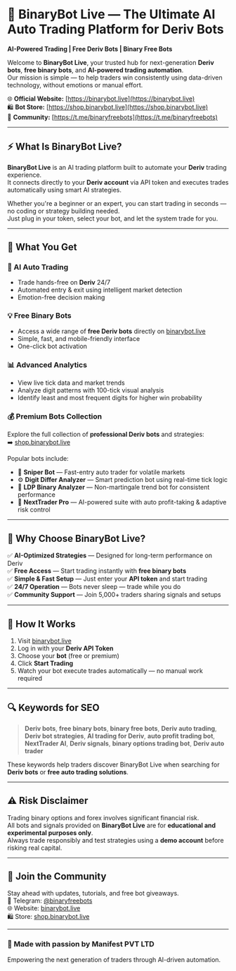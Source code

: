 # 🤖 BinaryBot Live — The Ultimate AI Auto Trading Platform for Deriv Bots

**AI-Powered Trading | Free Deriv Bots | Binary Free Bots**

Welcome to **BinaryBot Live**, your trusted hub for next-generation **Deriv bots**, **free binary bots**, and **AI-powered trading automation**.  
Our mission is simple — to help traders win consistently using data-driven technology, without emotions or manual effort.

🌐 **Official Website:** [https://binarybot.live](https://binarybot.live)  
🛍️ **Bot Store:** [https://shop.binarybot.live](https://shop.binarybot.live)  
💬 **Community:** [https://t.me/binaryfreebots](https://t.me/binaryfreebots)

---

## ⚡ What Is BinaryBot Live?

**BinaryBot Live** is an AI trading platform built to automate your **Deriv** trading experience.  
It connects directly to your **Deriv account** via API token and executes trades automatically using smart AI strategies.

Whether you're a beginner or an expert, you can start trading in seconds — no coding or strategy building needed.  
Just plug in your token, select your bot, and let the system trade for you.

---

## 🧠 What You Get

### 🚀 AI Auto Trading
- Trade hands-free on **Deriv** 24/7  
- Automated entry & exit using intelligent market detection  
- Emotion-free decision making  

### 💡 Free Binary Bots
- Access a wide range of **free Deriv bots** directly on [binarybot.live](https://binarybot.live)  
- Simple, fast, and mobile-friendly interface  
- One-click bot activation  

### 📊 Advanced Analytics
- View live tick data and market trends  
- Analyze digit patterns with 100-tick visual analysis  
- Identify least and most frequent digits for higher win probability  

### 💰 Premium Bots Collection
Explore the full collection of **professional Deriv bots** and strategies:  
➡️ [shop.binarybot.live](https://shop.binarybot.live)

Popular bots include:
- 🎯 **Sniper Bot** — Fast-entry auto trader for volatile markets  
- ⚙️ **Digit Differ Analyzer** — Smart prediction bot using real-time tick logic  
- 🧩 **LDP Binary Analyzer** — Non-martingale trend bot for consistent performance  
- 💎 **NextTrader Pro** — AI-powered suite with auto profit-taking & adaptive risk control  

---

## 🌟 Why Choose BinaryBot Live?

✅ **AI-Optimized Strategies** — Designed for long-term performance on Deriv  
✅ **Free Access** — Start trading instantly with **free binary bots**  
✅ **Simple & Fast Setup** — Just enter your **API token** and start trading  
✅ **24/7 Operation** — Bots never sleep — trade while you do  
✅ **Community Support** — Join 5,000+ traders sharing signals and setups  

---

## 🧩 How It Works

1. Visit [binarybot.live](https://binarybot.live)  
2. Log in with your **Deriv API Token**  
3. Choose your **bot** (free or premium)  
4. Click **Start Trading**  
5. Watch your bot execute trades automatically — no manual work required  

---

## 🔍 Keywords for SEO

> **Deriv bots**, **free binary bots**, **binary free bots**, **Deriv auto trading**,  
> **Deriv bot strategies**, **AI trading for Deriv**, **auto profit trading bot**,  
> **NextTrader AI**, **Deriv signals**, **binary options trading bot**, **Deriv auto trader**

These keywords help traders discover BinaryBot Live when searching for **Deriv bots** or **free auto trading solutions**.

---

## ⚠️ Risk Disclaimer

Trading binary options and forex involves significant financial risk.  
All bots and signals provided on **BinaryBot Live** are for **educational and experimental purposes only**.  
Always trade responsibly and test strategies using a **demo account** before risking real capital.

---

## 💬 Join the Community

Stay ahead with updates, tutorials, and free bot giveaways.  
📢 Telegram: [@binaryfreebots](https://t.me/binaryfreebots)  
🌐 Website: [binarybot.live](https://binarybot.live)  
🛍️ Store: [shop.binarybot.live](https://shop.binarybot.live)

---

### 🖤 Made with passion by **Manifest PVT LTD**  
Empowering the next generation of traders through AI-driven automation.
